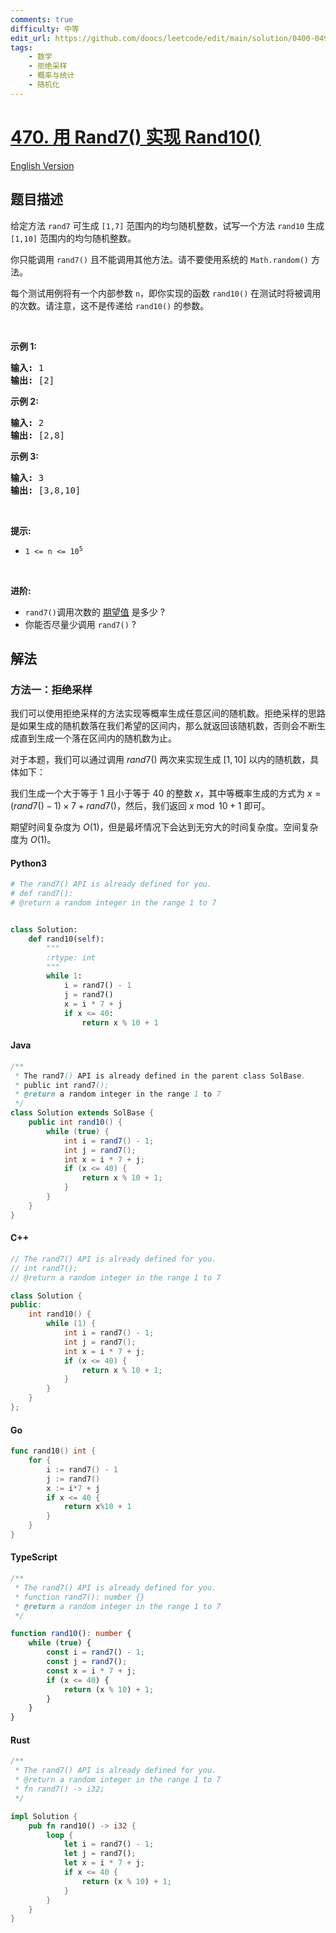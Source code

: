 ```yaml
---
comments: true
difficulty: 中等
edit_url: https://github.com/doocs/leetcode/edit/main/solution/0400-0499/0470.Implement%20Rand10%28%29%20Using%20Rand7%28%29/README.md
tags:
    - 数学
    - 拒绝采样
    - 概率与统计
    - 随机化
---
```


<!-- problem:start -->

# [470. 用 Rand7() 实现 Rand10()](https://leetcode.cn/problems/implement-rand10-using-rand7)

[English Version](/solution/0400-0499/0470.Implement%20Rand10%28%29%20Using%20Rand7%28%29/README_EN.md)

## 题目描述

<!-- description:start -->

<p>给定方法&nbsp;<code>rand7</code>&nbsp;可生成 <code>[1,7]</code> 范围内的均匀随机整数，试写一个方法&nbsp;<code>rand10</code>&nbsp;生成 <code>[1,10]</code> 范围内的均匀随机整数。</p>

<p>你只能调用&nbsp;<code>rand7()</code>&nbsp;且不能调用其他方法。请不要使用系统的&nbsp;<code>Math.random()</code>&nbsp;方法。</p>

<ol>
</ol>

<p>每个测试用例将有一个内部参数 <code>n</code>，即你实现的函数 <code>rand10()</code> 在测试时将被调用的次数。请注意，这不是传递给 <code>rand10()</code> 的参数。</p>

<p>&nbsp;</p>

<p><strong>示例 1:</strong></p>

<pre>
<strong>输入: </strong>1
<strong>输出: </strong>[2]
</pre>

<p><strong>示例 2:</strong></p>

<pre>
<strong>输入: </strong>2
<strong>输出: </strong>[2,8]
</pre>

<p><strong>示例 3:</strong></p>

<pre>
<strong>输入: </strong>3
<strong>输出: </strong>[3,8,10]
</pre>

<p>&nbsp;</p>

<p><strong>提示:</strong></p>

<ul>
	<li><code>1 &lt;= n &lt;= 10<sup>5</sup></code></li>
</ul>

<p>&nbsp;</p>

<p><strong>进阶:</strong></p>

<ul>
	<li><code>rand7()</code>调用次数的&nbsp;<a href="https://en.wikipedia.org/wiki/Expected_value" target="_blank">期望值</a>&nbsp;是多少&nbsp;?</li>
	<li>你能否尽量少调用 <code>rand7()</code> ?</li>
</ul>

<!-- description:end -->

## 解法

<!-- solution:start -->

### 方法一：拒绝采样

我们可以使用拒绝采样的方法实现等概率生成任意区间的随机数。拒绝采样的思路是如果生成的随机数落在我们希望的区间内，那么就返回该随机数，否则会不断生成直到生成一个落在区间内的随机数为止。

对于本题，我们可以通过调用 $rand7()$ 两次来实现生成 $[1,10]$ 以内的随机数，具体如下：

我们生成一个大于等于 $1$ 且小于等于 $40$ 的整数 $x$，其中等概率生成的方式为 $x = (rand7() - 1) \times 7 + rand7()$，然后，我们返回 $x \bmod 10 + 1$ 即可。

期望时间复杂度为 $O(1)$，但是最坏情况下会达到无穷大的时间复杂度。空间复杂度为 $O(1)$。

<!-- tabs:start -->

#### Python3

```python
# The rand7() API is already defined for you.
# def rand7():
# @return a random integer in the range 1 to 7


class Solution:
    def rand10(self):
        """
        :rtype: int
        """
        while 1:
            i = rand7() - 1
            j = rand7()
            x = i * 7 + j
            if x <= 40:
                return x % 10 + 1
```

#### Java

```java
/**
 * The rand7() API is already defined in the parent class SolBase.
 * public int rand7();
 * @return a random integer in the range 1 to 7
 */
class Solution extends SolBase {
    public int rand10() {
        while (true) {
            int i = rand7() - 1;
            int j = rand7();
            int x = i * 7 + j;
            if (x <= 40) {
                return x % 10 + 1;
            }
        }
    }
}
```

#### C++

```cpp
// The rand7() API is already defined for you.
// int rand7();
// @return a random integer in the range 1 to 7

class Solution {
public:
    int rand10() {
        while (1) {
            int i = rand7() - 1;
            int j = rand7();
            int x = i * 7 + j;
            if (x <= 40) {
                return x % 10 + 1;
            }
        }
    }
};
```

#### Go

```go
func rand10() int {
	for {
		i := rand7() - 1
		j := rand7()
		x := i*7 + j
		if x <= 40 {
			return x%10 + 1
		}
	}
}
```

#### TypeScript

```ts
/**
 * The rand7() API is already defined for you.
 * function rand7(): number {}
 * @return a random integer in the range 1 to 7
 */

function rand10(): number {
    while (true) {
        const i = rand7() - 1;
        const j = rand7();
        const x = i * 7 + j;
        if (x <= 40) {
            return (x % 10) + 1;
        }
    }
}
```

#### Rust

```rust
/**
 * The rand7() API is already defined for you.
 * @return a random integer in the range 1 to 7
 * fn rand7() -> i32;
 */

impl Solution {
    pub fn rand10() -> i32 {
        loop {
            let i = rand7() - 1;
            let j = rand7();
            let x = i * 7 + j;
            if x <= 40 {
                return (x % 10) + 1;
            }
        }
    }
}
```

<!-- tabs:end -->

<!-- solution:end -->

<!-- problem:end -->
